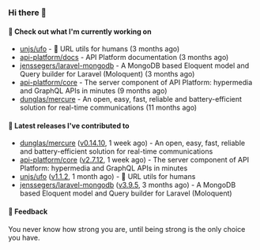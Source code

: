 ### Hi there 👋

#### 👷 Check out what I'm currently working on

- [unjs/ufo](https://github.com/unjs/ufo) - 🔗 URL utils for humans (3 months ago)
- [api-platform/docs](https://github.com/api-platform/docs) - API Platform documentation (3 months ago)
- [jenssegers/laravel-mongodb](https://github.com/jenssegers/laravel-mongodb) - A MongoDB based Eloquent model and Query builder for Laravel (Moloquent) (3 months ago)
- [api-platform/core](https://github.com/api-platform/core) - The server component of API Platform: hypermedia and GraphQL APIs in minutes (9 months ago)
- [dunglas/mercure](https://github.com/dunglas/mercure) - An open, easy, fast, reliable and battery-efficient solution for real-time communications (11 months ago)

#### 🔭 Latest releases I've contributed to

- [dunglas/mercure](https://github.com/dunglas/mercure) ([v0.14.10](https://github.com/dunglas/mercure/releases/tag/v0.14.10), 1 week ago) - An open, easy, fast, reliable and battery-efficient solution for real-time communications
- [api-platform/core](https://github.com/api-platform/core) ([v2.7.12](https://github.com/api-platform/core/releases/tag/v2.7.12), 1 week ago) - The server component of API Platform: hypermedia and GraphQL APIs in minutes
- [unjs/ufo](https://github.com/unjs/ufo) ([v1.1.2](https://github.com/unjs/ufo/releases/tag/v1.1.2), 1 month ago) - 🔗 URL utils for humans
- [jenssegers/laravel-mongodb](https://github.com/jenssegers/laravel-mongodb) ([v3.9.5](https://github.com/jenssegers/laravel-mongodb/releases/tag/v3.9.5), 3 months ago) - A MongoDB based Eloquent model and Query builder for Laravel (Moloquent)

#### 💬 Feedback
You never know how strong you are, until being strong is the only choice you have.